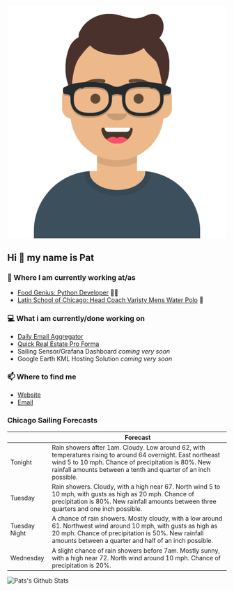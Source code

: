 [![Social banner for p-j-falconer](https://raw.githubusercontent.com/P-J-FALCONER/P-J-FALCONER/master/assets/avataaars.svg)](https://patfalconer.com/)
## Hi :wave: my name is Pat

### 💼 Where I am currently working at/as
- [Food Genius: Python Developer](https://getfoodgenius.com/) 🍔🐍
- [Latin School of Chicago: Head Coach Varisty Mens Water Polo](https://www.latinschool.org/) 🤽


### 💻 What i am currently/done working on
 - [Daily Email Aggregator](https://github.com/P-J-FALCONER/dott_daily_mail)
 - [Quick Real Estate Pro Forma](https://github.com/P-J-FALCONER/henry)
 - Sailing Sensor/Grafana Dashboard *coming very soon*
 - Google Earth KML Hosting Solution *coming very soon*

### 📫 Where to find me
 - [Website](https://patfalconer.com/)
 - [Email](mailto:patrick.j.falconer@gmail.com)


### Chicago Sailing Forecasts
|   | Forecast  |
|---|---|
| Tonight | Rain showers after 1am. Cloudy. Low around 62, with temperatures rising to around 64 overnight. East northeast wind 5 to 10 mph. Chance of precipitation is 80%. New rainfall amounts between a tenth and quarter of an inch possible. |
| Tuesday | Rain showers. Cloudy, with a high near 67. North wind 5 to 10 mph, with gusts as high as 20 mph. Chance of precipitation is 80%. New rainfall amounts between three quarters and one inch possible. |
| Tuesday Night | A chance of rain showers. Mostly cloudy, with a low around 61. Northwest wind around 10 mph, with gusts as high as 20 mph. Chance of precipitation is 50%. New rainfall amounts between a quarter and half of an inch possible. |
| Wednesday | A slight chance of rain showers before 7am. Mostly sunny, with a high near 72. North wind around 10 mph. Chance of precipitation is 20%. |

![Pats's Github Stats](https://github-readme-stats.vercel.app/api?username=p-j-falconer&show_icons=true&theme=radical)

